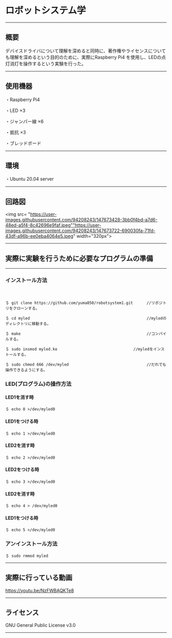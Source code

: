 # ロボットシステム学
--------

## 概要
デバイスドライバについて理解を深めると同時に、著作権やライセンスについても理解を深めるという目的のために、実際にRaspberry Pi4 を使用し、LEDの点灯消灯を操作するという実験を行った。

-------

## 使用機器
・Raspberry Pi4

・LED ×3

・ジャンパー線 ×6

・抵抗 ×3

・ブレッドボード

------

## 環境
・Ubuntu 20.04 server

-------

## 回路図
<img src=
"https://user-images.githubusercontent.com/94208243/147673428-3bb0f4bd-a7d6-48ed-a5f4-8c42696e9faf.jpeg""https://user-images.githubusercontent.com/94208243/147673722-690030fa-71fd-43df-a96b-ee0eba4064e5.jpeg"
width="320px">

-------

## 実際に実験を行うために必要なプログラムの準備
-------
### インストール方法
　　
    
    ＄ git clone https://github.com/yuma850/robotsystem1.git      //リポジトリをクローンする。
          
    ＄ cd myled                                                   //myledのディレクトリに移動する。
          
    ＄ make                                                       //コンパイルする。
          
    ＄ sudo insmod myled.ko　　　　　　　　　　　　　　　　　　　　//myledをインストールする。
          
    ＄ sudo chmod 666 /dev/myled                                  //だれでも操作できるようにする。
          
 ### LED(プログラム)の操作方法
 
 #### LED1を消す時
    ＄ echo 0 >/dev/myled0
    
 #### LED1をつける時
    ＄ echo 1 >/dev/myled0
    
 #### LED2を消す時
    ＄ echo 2 >/dev/myled0
    
 #### LED2をつける時
    ＄ echo 3 >/dev/myled0
    
  #### LED2を消す時
    ＄ echo 4 > /dev/myled0
    
  #### LED1をつける時
    ＄ echo 5 >/dev/myled0

### アンインストール方法

    ＄ sudo rmmod myled
-----

## 実際に行っている動画
https://youtu.be/NzFWBAQKTe8

-----

## ライセンス
GNU General Public License v3.0

-----
 
